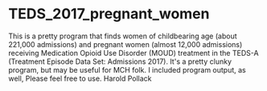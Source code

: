 # TEDS_2017_pregnant_women
This is a pretty program that finds women of childbearing age (about 221,000 admissions) and pregnant women (almost 12,000 admissions) receiving Medication Opioid Use Disorder (MOUD) treatment in the TEDS-A (Treatment Episode Data Set: Admissions 2017). 
It's a pretty clunky program, but may be useful for MCH folk. I included program output, as well, Please feel free to use.
Harold Pollack
